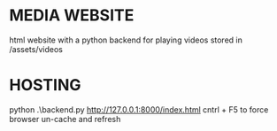 # MEDIA WEBSITE
html website with a python backend for playing videos stored in /assets/videos

# HOSTING 
python .\backend.py
http://127.0.0.1:8000/index.html
cntrl + F5 to force browser un-cache and refresh